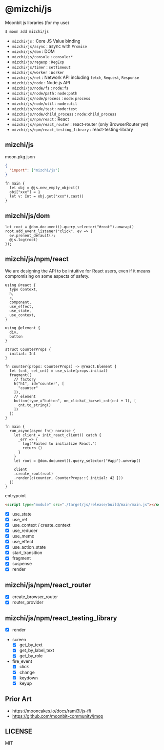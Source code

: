 # @mizchi/js

Moonbit js libraries (for my use)

```bash
$ moon add mizchi/js
```

- `mizchi/js` : Core JS Value binding
- `mizchi/js/async` : async with `Promise`
- `mizchi/js/dom` : DOM
- `mizchi/js/console` : `console:*`
- `mizchi/js/regexp` : `RegExp`
- `mizchi/js/timer` : `setTimeout`
- `mizchi/js/worker` : `Worker`
- `mizchi/js/net` : Network API including `fetch`, `Request`, `Response`
- `mizchi/js/node` : Node.js API
- `mizchi/js/node/fs` : `node:fs`
- `mizchi/js/node/path` : `node:path`
- `mizchi/js/node/process` : `node:process`
- `mizchi/js/node/util` : `node:util`
- `mizchi/js/node/test` : `node:test`
- `mizchi/js/node/child_process` : `node:child_process`
- `mizchi/js/npm/react` : React
- `mizchi/js/npm/react_router` : react-router (only BrowserRouter yet)
- `mizchi/js/npm/react_testing_library` : react-testing-library

## mizchi/js

moon.pkg.json

```json
{
  "import": ["mizchi/js"]
}
```

```mbt
fn main {
  let obj = @js.new_empty_object()
  obj["xxx"] = 1
  let v: Int = obj.get("xxx").cast()
}
```

## mizchi/js/dom

```mbt
let root = @dom.document().query_selector("#root").unwrap()
root.add_event_listener("click", ev => {
  ev.prenent_default();
  @js.log(root)
});
```

## mizchi/js/npm/react

We are designing the API to be intuitive for React users, even if it means compromising on some aspects of safety.

```mbt
using @react {
  type Context,
  h,
  c,
  component,
  use_effect,
  use_state,
  use_context,
}

using @element {
  div,
  button
}

struct CounterProps {
  initial: Int
}

fn counter(props: CounterProps) -> @react.Element {
  let (cnt, set_cnt) = use_state(props.initial)
  fragment([
    // factory
    h("h1", id="counter", [
      "counter"
    ]),
    // element
    button(type_="button", on_click=(_)=>set_cnt(cnt + 1), [
      cnt.to_string()
    ])
  ])
}

fn main {
  run_async(async fn() noraise {
    let client = init_react_client() catch {
      _err => {
        log("Failed to initialize React.")
        return ()
      }
    }
    let root = @dom.document().query_selector("#app").unwrap()

    client
    .create_root(root)
    .render(c(counter, CounterProps::{ initial: 42 }))
  })
}
```

entrypoint

```html
<script type="module" src="./target/js/release/build/main/main.js"></script>
```

- [x] use_state
- [x] use_ref
- [x] use_context / create_context
- [x] use_reducer
- [x] use_memo
- [x] use_effect
- [x] use_action_state
- [x] start_transition
- [x] fragment
- [x] suspense
- [x] render

## mizchi/js/npm/react_router

- [x] create_browser_router
- [x] router_provider

## mizchi/js/npm/react_testing_library

- [x] render
- screen
  - [x] get_by_text
  - [x] get_by_label_text
  - [x] get_by_role
- fire_event
  - [x] click
  - [x] change
  - [x] keydown
  - [x] keyup

## Prior Art

- https://mooncakes.io/docs/rami3l/js-ffi
- https://github.com/moonbit-community/jmop

## LICENSE

MIT
